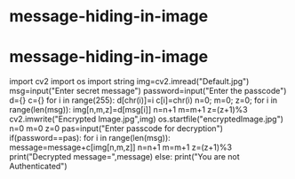 # message-hiding-in-image
# message-hiding-in-image
import cv2
import os
import string
img=cv2.imread("Default.jpg")
msg=input("Enter secret message")
password=input("Enter the passcode")
d={}
c={}
for i in range(255):
    d[chr(i)]=i
    c[i]=chr(i)
n=0;
m=0;
z=0;
for i in range(len(msg)):
    img[n,m,z]=d[msg[i]]
    n=n+1
    m=m+1
    z=(z+1)%3
cv2.imwrite("Encrypted Image.jpg",img)
os.startfile("encryptedImage.jpg")
n=0
m=0
z=0
pas=input("Enter passcode for decryption")
if(password==pas):
    for i in range(len(msg)):
        message=message+c[img[n,m,z]]
        n=n+1
        m=m+1
        z=(z+1)%3
    print("Decrypted message=",message)
else:
    print("You are not Authenticated")
